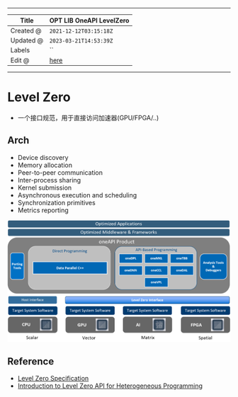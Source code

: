 -----

| Title     | OPT LIB OneAPI LevelZero                            |
| --------- | --------------------------------------------------- |
| Created @ | `2021-12-12T03:15:18Z`                              |
| Updated @ | `2023-03-21T14:53:39Z`                              |
| Labels    | \`\`                                                |
| Edit @    | [here](https://github.com/junxnone/xwiki/issues/37) |

-----

# Level Zero

  - 一个接口规范，用于直接访问加速器(GPU/FPGA/..)

## Arch

  - Device discovery
  - Memory allocation
  - Peer-to-peer communication
  - Inter-process sharing
  - Kernel submission
  - Asynchronous execution and scheduling
  - Synchronization primitives
  - Metrics reporting

![image](media/c10236b2310852713d5f630e7f7612252e583c3f.png)

## Reference

  - [Level Zero
    Specification](https://spec.oneapi.io/level-zero/latest/index.html)
  - [Introduction to Level Zero API for Heterogeneous
    Programming](https://jjfumero.github.io/posts/2021/09/introduction-to-level-zero/)

